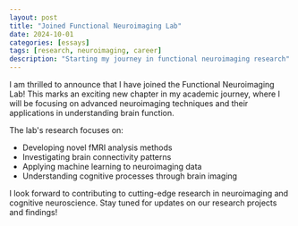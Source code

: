 ```yaml
---
layout: post
title: "Joined Functional Neuroimaging Lab"
date: 2024-10-01
categories: [essays]
tags: [research, neuroimaging, career]
description: "Starting my journey in functional neuroimaging research"
---
```


I am thrilled to announce that I have joined the Functional Neuroimaging Lab! This marks an exciting new chapter in my academic journey, where I will be focusing on advanced neuroimaging techniques and their applications in understanding brain function.

The lab's research focuses on:
- Developing novel fMRI analysis methods
- Investigating brain connectivity patterns
- Applying machine learning to neuroimaging data
- Understanding cognitive processes through brain imaging

I look forward to contributing to cutting-edge research in neuroimaging and cognitive neuroscience. Stay tuned for updates on our research projects and findings! 